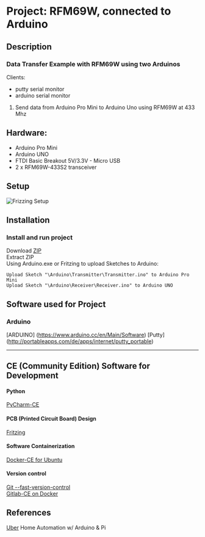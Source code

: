 # Project: RFM69W, connected to Arduino   
## Description
### Data Transfer Example with RFM69W using two Arduinos
Clients:
- putty serial monitor
- arduino serial monitor

1. Send data from Arduino Pro Mini to Arduino Uno using RFM69W at 433 Mhz

## Hardware:
- Arduino Pro Mini
- Arduino UNO
- FTDI Basic Breakout 5V/3.3V - Micro USB
- 2 x RFM69W-433S2 transceiver

## Setup
![Frizzing Setup](mydocu/images/project-setup_pcb.png?raw=true)
  
## Installation
### Install and run project
  Download [ZIP](https://gitlab.fritz.box/Smarthome/Hello-BMP085/repository/archive.zip?ref=master)  
  Extract ZIP  
  Using Arduino.exe or Fritzing to upload Sketches to Arduino:
  ```
  Upload Sketch "\Arduino\Transmitter\Transmitter.ino" to Arduino Pro Mini
  Upload Sketch "\Arduino\Receiver\Receiver.ino" to Arduino UNO
  ```
  
    
## Software used for Project
### Arduino
[ARDUINO] (https://www.arduino.cc/en/Main/Software)
[Putty] (http://portableapps.com/de/apps/internet/putty_portable)

---
## CE (Community Edition) Software for Development 

#### Python
[PyCharm-CE](http://www.jetbrains.com/pycharm/download/#section=windows)

#### PCB (Printed Circuit Board) Design
[Fritzing](http://fritzing.org/home/)

#### Software Containerization
[Docker-CE for Ubuntu](https://docs.docker.com/engine/installation/linux/ubuntulinux/)

#### Version control
[Git --fast-version-control](https://git-scm.com/about)  
[Gitlab-CE on Docker](https://hub.docker.com/r/gitlab/gitlab-ce/)

## References
[Uber](http://www.instructables.com/id/Uber-Home-Automation-w-Arduino-Pi/?ALLSTEPS)  Home Automation w/ Arduino & Pi